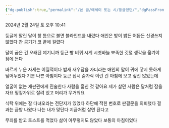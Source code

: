 ```yaml
---
{"dg-publish":true,"permalink":"/쓴 글/에세이 또는 시/둥글었던/","dgPassFrontmatter":true}
---
```


2024년 2월 24일 토 오후 10:41

둥글게 말린 달이 창 틈으로 불면 블라인드를 내렸다 애인은 방이 밝든 어둡든 신경쓰지 않았다 찬 공기가 코 끝에 걸렸다

달이 굽은 건 오래된 얘기니까
둥근 빵 비퀴 시계 시곗바늘 뾰족한 깃털
생각을 옮겨야 잠에 든다

바르게 누운 자세는 이질적이다 밤새 새우잠을 자더라는 애인의 말이 귀에 닿지 못하게 덮어두었다 기분 나쁜 아침이다 둥근 접시 숟가락 이런 건 아침에 보고 싶진 않았는데

얼굴이 없는 재판관에게 진술한다 사람을 훔친 것 같아요 제가 살던 사람은 달처럼 잠을 자요 핑킹가위로 잘려 있고 머리가 무거워요

식탁 위에는 잘 다녀오라는 전단지가 있었다 하단에 적힌 번호로 판결문을 의뢰했다 결과는 금방 나왔다 나는 내가 맞단다 지금처럼 살면 된다고

무죄를 받고 토스트를 먹었다 삶이 아무렇지도 않았다 보통의 아침이었다